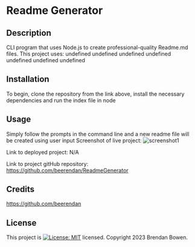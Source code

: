 # Readme Generator

  ## Description
CLI program that uses Node.js to create professional-quality Readme.md files.
This project uses: 
undefined
undefined
undefined
undefined
undefined
undefined
undefined

## Installation
To begin, clone the repository from the link above, install the necessary dependencies and run the index file in node

## Usage
Simply follow the prompts in the command line and a new readme file will be created using user input
Screenshot of live project: ![screenshot1](N/A)

Link to deployed project: N/A

Link to project gitHub repository: https://github.com/beerendan/ReadmeGenerator

## Credits
https://github.com/beerendan

## License
This project is [![License: MIT](https://img.shields.io/badge/License-MIT-yellow.svg)](https://opensource.org/licenses/MIT) licensed.
Copyright 2023 Brendan Bowen.
